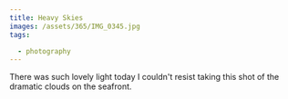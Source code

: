 ```yaml
---
title: Heavy Skies
images: /assets/365/IMG_0345.jpg
tags:

  - photography
---
```

There was such lovely light today I couldn't resist taking this shot of the dramatic clouds on the seafront.